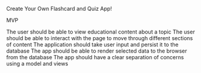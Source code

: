 Create Your Own Flashcard and Quiz App!

MVP

The user should be able to view educational content about a topic
The user should be able to interact with the page to move through different sections of content
The application should take user input and persist it to the database
The app should be able to render selected data to the browser from the database
The app should have a clear separation of concerns using a model and views
